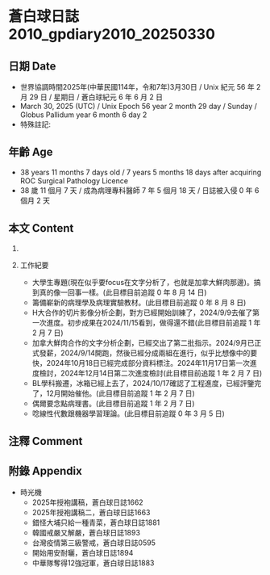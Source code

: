 [_metadata_:encoding]: - "utf-8"
[_metadata_:language]: - "zh-Hant-TW"
[_metadata_:fileformat]: - "markdown"
[_metadata_:MIME_type]: - "text/plain"
[_metadata_:markdown_version]: - "commonmark version 0.30"
[_metadata_:markdown_spec]: - "https://spec.commonmark.org/0.30/"

# 蒼白球日誌2010_gpdiary2010_20250330 #

## 日期 Date ##

* 世界協調時間2025年(中華民國114年，令和7年)3月30日 / Unix 紀元 56 年 2 月 29 日 / 星期日 / 蒼白球紀元 6 年 6 月 2 日
* March 30, 2025 (UTC) / Unix Epoch 56 year 2 month 29 day / Sunday / Globus Pallidum year 6 month 6 day 2
* 特殊註記:

## 年齡 Age ##

* 38 years 11 months 7 days old / 7 years 5 months 18 days after acquiring ROC Surgical Pathology Licence
* 38 歲 11 個月 7 天 / 成為病理專科醫師 7 年 5 個月 18 天 / 日誌被入侵 0 年 6 個月 2 天

## 本文 Content ##

1. 

2. 工作紀要

    - 大學生專題(現在似乎要focus在文字分析了，也就是加拿大鮮肉那邊)。搞到真的像一回事一樣。(此目標目前追蹤 0 年 8 月 14 日)
    - 籌備嶄新的病理學及病理實驗教材。(此目標目前追蹤 0 年 8 月 8 日)
    - H大合作的切片影像分析企劃，對方已經開始訓練了，2024/9/9去催了第一次進度。初步成果在2024/11/15看到，做得還不錯(此目標目前追蹤 1 年 2 月 7 日)
    - 加拿大鮮肉合作的文字分析企劃，已經交出了第二批指示。2024/9月已正式發薪，2024/9/14開跑，然後已經分成兩組在進行，似乎比想像中的要快，2024年10月18日已經完成部分資料標注。2024年11月17日第一次進度檢討，2024年12月14日第二次進度檢討(此目標目前追蹤 1 年 2 月 7 日)
    - BL學科搬遷，冰箱已經上去了，2024/10/17確認了工程進度，已經評鑒完了，12月開始催他。(此目標目前追蹤 1 年 2 月 7 日)
    - 偶爾要念點病理書。(此目標目前追蹤 1 年 2 月 7 日)
    - 唸線性代數跟機器學習理論。(此目標目前追蹤 0 年 3 月 5 日)

## 注釋 Comment ##


## 附錄 Appendix ##

* 時光機
    - 2025年授袍講稿，蒼白球日誌1662
    - 2025年授袍講稿二，蒼白球日誌1663
    - 錯怪大埔只給一種青菜，蒼白球日誌1881
    - 韓國戒嚴又解嚴，蒼白球日誌1893
    - 台灣疫情第三級警戒，蒼白球日誌0595
    - 開始用安耐曬，蒼白球日誌1894
    - 中華隊奪得12強冠軍，蒼白球日誌1883
